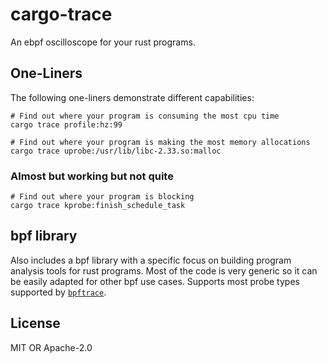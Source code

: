 # cargo-trace
An ebpf oscilloscope for your rust programs.

## One-Liners

The following one-liners demonstrate different capabilities:

```
# Find out where your program is consuming the most cpu time
cargo trace profile:hz:99
```

```
# Find out where your program is making the most memory allocations
cargo trace uprobe:/usr/lib/libc-2.33.so:malloc
```

### Almost but working but not quite

```
# Find out where your program is blocking
cargo trace kprobe:finish_schedule_task
```

## bpf library
Also includes a bpf library with a specific focus on building program analysis tools for rust
programs. Most of the code is very generic so it can be easily adapted for other bpf use
cases. Supports most probe types supported by [`bpftrace`](https://github.com/iovisor/bpftrace).

## License
MIT OR Apache-2.0
